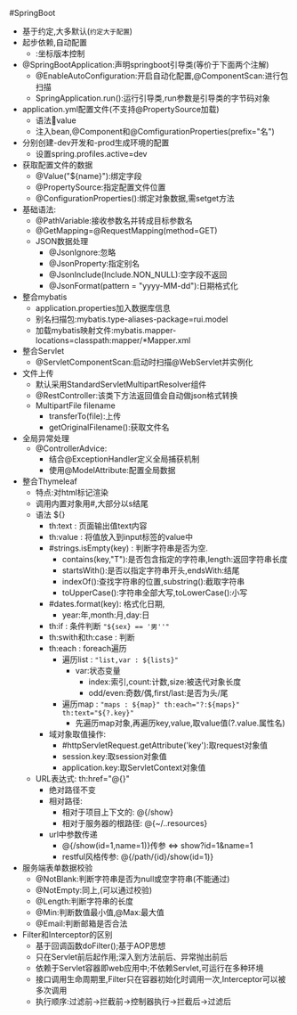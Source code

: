 #SpringBoot
* 基于约定,大多默认(`约定大于配置`)
* 起步依赖,自动配置
    * <parent>:坐标版本控制
* @SpringBootApplication:声明springboot引导类(等价于下面两个注解)
    * @EnableAutoConfiguration:开启自动化配置,@ComponentScan:进行包扫描
    * SpringApplication.run():运行引导类,run参数是引导类的字节码对象
* application.yml配置文件(不支持@PropertySource加载)
    * 语法:key:value
    * 注入bean,@Component和@ComfigurationProperties(prefix="名")
* 分别创建-dev开发和-prod生成环境的配置
    * 设置spring.profiles.active=dev
* 获取配置文件的数据
    * @Value("${name}"):绑定字段
    * @PropertySource:指定配置文件位置
    * @ConfigurationProperties():绑定对象数据,需setget方法
* 基础语法:
    * @PathVariable:接收参数名并转成目标参数名
    * @GetMapping=@RequestMapping(method=GET)
    * JSON数据处理
        * @JsonIgnore:忽略
        * @JsonProperty:指定别名
        * @JsonInclude(Include.NON_NULL):空字段不返回
        * @JsonFormat(pattern = "yyyy-MM-dd"):日期格式化
* 整合mybatis
    * application.properties加入数据库信息
    * 别名扫描包:mybatis.type-aliases-package=rui.model
    * 加载mybatis映射文件:mybatis.mapper-locations=classpath:mapper/*Mapper.xml
* 整合Servlet
    * @ServletComponentScan:启动时扫描@WebServlet并实例化
* 文件上传
    * 默认采用StandardServletMultipartResolver组件
    * @RestController:该类下方法返回值会自动做json格式转换
    * MultipartFile filename
        * transferTo(file):上传
        * getOriginalFilename():获取文件名
* 全局异常处理
    * @ControllerAdvice:
        * 结合@ExceptionHandler定义全局捕获机制
        * 使用@ModelAttribute:配置全局数据
* 整合Thymeleaf
    * 特点:对html标记渲染
    * 调用内置对象用\#,大部分以s结尾
    * 语法 ${}
        * th:text : 页面输出值text内容
        * th:value : 将值放入到input标签的value中
        * \#strings.isEmpty(key) : 判断字符串是否为空.
            * contains(key,"T"):是否包含指定的字符串,length:返回字符串长度
            * startsWith():是否以指定字符串开头,endsWith:结尾
            * indexOf():查找字符串的位置,substring():截取字符串
            * toUpperCase():字符串全部大写,toLowerCase():小写
        * \#dates.format(key): 格式化日期,
            * year:年,month:月,day:日
        * th:if : 条件判断 `"${sex} == '男''"`
        * th:swith和th:case : 判断
        * th:each : foreach遍历 
            * 遍历list : `"list,var : ${lists}"`
                * var:状态变量 
                    * index:索引,count:计数,size:被迭代对象长度
                    * odd/even:奇数/偶,first/last:是否为头/尾
            * 遍历map : `"maps : ${map}" th:each="?:${maps}" th:text="${?.key}"`
                * 先遍历map对象,再遍历key,value,取value值(?.value.属性名)
        * 域对象取值操作:
            * \#httpServletRequest.getAttribute('key'):取request对象值
            * session.key:取session对象值
            * application.key:取ServletContext对象值
    * URL表达式: th:href="@{}"
        * 绝对路径不变
        * 相对路径:
            * 相对于项目上下文的: @{/show}
            * 相对于服务器的根路径: @{~/..resources}
        * url中参数传递
            * @{/show(id=1,name=1)}传参 <=> show?id=1&name=1
            * restful风格传参: @{/path/{id}/show(id=1)}
* 服务端表单数据校验
    * @NotBlank:判断字符串是否为null或空字符串(不能通过)
    * @NotEmpty:同上,(可以通过校验)
    * @Length:判断字符串的长度
    * @Min:判断数值最小值,@Max:最大值
    * @Email:判断邮箱是否合法
* Filter和Interceptor的区别
    * 基于回调函数doFilter();基于AOP思想
    * 只在Servlet前后起作用;深入到方法前后、异常抛出前后
    * 依赖于Servlet容器即web应用中;不依赖Servlet,可运行在多种环境
    * 接口调用生命周期里,Filter只在容器初始化时调用一次,Interceptor可以被多次调用
    * 执行顺序:过滤前->拦截前->控制器执行->拦截后->过滤后
